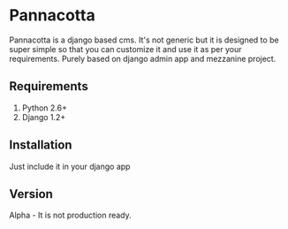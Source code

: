 Pannacotta
=============
Pannacotta is a django based cms. It's not generic but it is designed to be super simple so that you can customize it and use it as per your requirements. Purely based on django admin app and mezzanine project.

Requirements
--------------
1. Python 2.6+
2. Django 1.2+

Installation
--------------
Just include it in your django app

Version
--------------
Alpha - It is not production ready.

